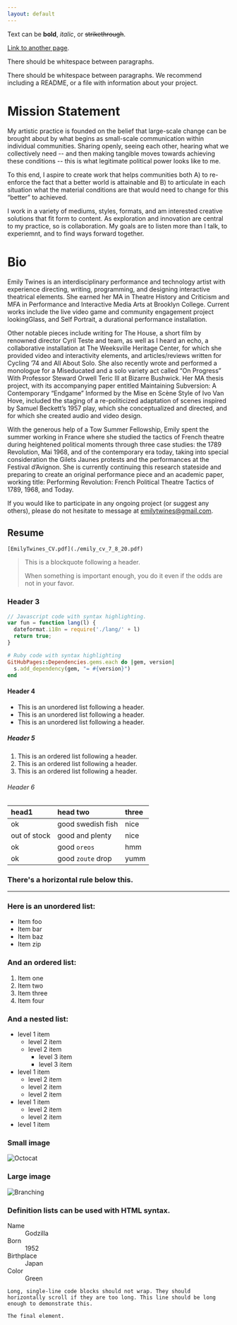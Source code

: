 ```yaml
---
layout: default
---
```


Text can be **bold**, _italic_, or ~~strikethrough~~.

[Link to another page](./another-page.html).

There should be whitespace between paragraphs.

There should be whitespace between paragraphs. We recommend including a README, or a file with information about your project.

# Mission Statement 
My artistic practice is founded on the belief that large-scale change can be brought about by what begins as small-scale communication within individual communities. Sharing openly, seeing each other, hearing what we collectively need -- and then making tangible moves towards achieving these conditions -- this is what legitimate political power looks like to me.

To this end, I aspire to create work that helps communities both A) to re-enforce the fact that a better world is attainable and B) to articulate in each situation what the material conditions are that would need to change for this “better” to achieved.

I work in a variety of mediums, styles, formats, and am interested creative solutions that fit form to content. As exploration and innovation are central to my practice, so is collaboration. My goals are to listen more than I talk, to experiemnt, and to find ways forward together.



# Bio

Emily Twines is an interdisciplinary performance and technology artist with experience directing, writing, programming, and designing interactive theatrical elements. She earned her MA in Theatre History and Criticism and MFA in Performance and Interactive Media Arts at Brooklyn College. Current works include the live video game and community engagement project lookingGlass, and Self Portrait, a durational performance installation.

Other notable pieces include writing for The House, a short film by renowned director Cyril Teste and team, as well as I heard an echo, a collaborative installation at The Weeksville Heritage Center, for which she provided video and interactivity elements, and articles/reviews written for Cycling ’74 and All About Solo. She also recently wrote and performed a monologue for a Miseducated and a solo variety act called “On Progress” With Professor Steward Orwell Teric III at Bizarre Bushwick. Her MA thesis project, with its accompanying paper entitled Maintaining Subversion: A Contemporary “Endgame” Informed by the Mise en Scène Style of Ivo Van Hove, included the staging of a re-politicized adaptation of scenes inspired by Samuel Beckett’s 1957 play, which she conceptualized and directed, and for which she created audio and video design.

With the generous help of a Tow Summer Fellowship, Emily spent the summer working in France where she studied the tactics of French theatre during heightened political moments through three case studies: the 1789 Revolution, Mai 1968, and of the contemporary era today, taking into special consideration the Gilets Jaunes protests and the performances at the Festival d’Avignon. She is currently continuing this research stateside and preparing to create an original performance piece and an academic paper, working title: Performing Revolution: French Political Theatre Tactics of 1789, 1968, and Today.

If you would like to participate in any ongoing project (or suggest any others), please do not hesitate to message at emilytwines@gmail.com.

## Resume

 	[EmilyTwines_CV.pdf](./emily_cv_7_8_20.pdf)
> This is a blockquote following a header.
>
> When something is important enough, you do it even if the odds are not in your favor.

### Header 3

```js
// Javascript code with syntax highlighting.
var fun = function lang(l) {
  dateformat.i18n = require('./lang/' + l)
  return true;
}
```

```ruby
# Ruby code with syntax highlighting
GitHubPages::Dependencies.gems.each do |gem, version|
  s.add_dependency(gem, "= #{version}")
end
```

#### Header 4

*   This is an unordered list following a header.
*   This is an unordered list following a header.
*   This is an unordered list following a header.

##### Header 5

1.  This is an ordered list following a header.
2.  This is an ordered list following a header.
3.  This is an ordered list following a header.

###### Header 6

| head1        | head two          | three |
|:-------------|:------------------|:------|
| ok           | good swedish fish | nice  |
| out of stock | good and plenty   | nice  |
| ok           | good `oreos`      | hmm   |
| ok           | good `zoute` drop | yumm  |

### There's a horizontal rule below this.

* * *

### Here is an unordered list:

*   Item foo
*   Item bar
*   Item baz
*   Item zip

### And an ordered list:

1.  Item one
1.  Item two
1.  Item three
1.  Item four

### And a nested list:

- level 1 item
  - level 2 item
  - level 2 item
    - level 3 item
    - level 3 item
- level 1 item
  - level 2 item
  - level 2 item
  - level 2 item
- level 1 item
  - level 2 item
  - level 2 item
- level 1 item

### Small image

![Octocat](https://github.githubassets.com/images/icons/emoji/octocat.png)

### Large image

![Branching](https://guides.github.com/activities/hello-world/branching.png)


### Definition lists can be used with HTML syntax.

<dl>
<dt>Name</dt>
<dd>Godzilla</dd>
<dt>Born</dt>
<dd>1952</dd>
<dt>Birthplace</dt>
<dd>Japan</dd>
<dt>Color</dt>
<dd>Green</dd>
</dl>

```
Long, single-line code blocks should not wrap. They should horizontally scroll if they are too long. This line should be long enough to demonstrate this.
```

```
The final element.
```
